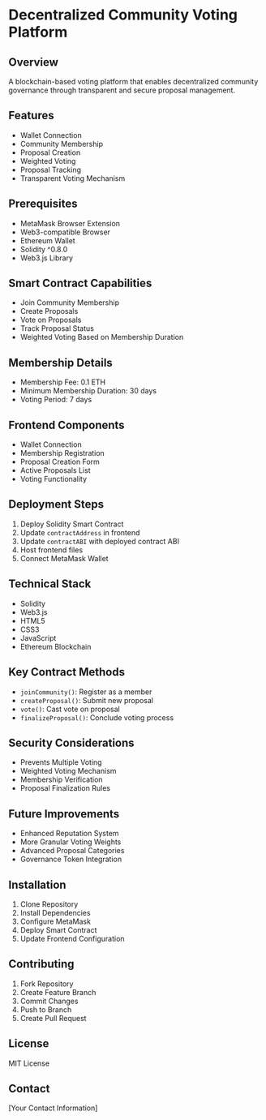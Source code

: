 # Decentralized Community Voting Platform

## Overview
A blockchain-based voting platform that enables decentralized community governance through transparent and secure proposal management.

## Features
- Wallet Connection
- Community Membership
- Proposal Creation
- Weighted Voting
- Proposal Tracking
- Transparent Voting Mechanism

## Prerequisites
- MetaMask Browser Extension
- Web3-compatible Browser
- Ethereum Wallet
- Solidity ^0.8.0
- Web3.js Library

## Smart Contract Capabilities
- Join Community Membership
- Create Proposals
- Vote on Proposals
- Track Proposal Status
- Weighted Voting Based on Membership Duration

## Membership Details
- Membership Fee: 0.1 ETH
- Minimum Membership Duration: 30 days
- Voting Period: 7 days

## Frontend Components
- Wallet Connection
- Membership Registration
- Proposal Creation Form
- Active Proposals List
- Voting Functionality

## Deployment Steps
1. Deploy Solidity Smart Contract
2. Update `contractAddress` in frontend
3. Update `contractABI` with deployed contract ABI
4. Host frontend files
5. Connect MetaMask Wallet

## Technical Stack
- Solidity
- Web3.js
- HTML5
- CSS3
- JavaScript
- Ethereum Blockchain

## Key Contract Methods
- `joinCommunity()`: Register as a member
- `createProposal()`: Submit new proposal
- `vote()`: Cast vote on proposal
- `finalizeProposal()`: Conclude voting process

## Security Considerations
- Prevents Multiple Voting
- Weighted Voting Mechanism
- Membership Verification
- Proposal Finalization Rules

## Future Improvements
- Enhanced Reputation System
- More Granular Voting Weights
- Advanced Proposal Categories
- Governance Token Integration

## Installation
1. Clone Repository
2. Install Dependencies
3. Configure MetaMask
4. Deploy Smart Contract
5. Update Frontend Configuration

## Contributing
1. Fork Repository
2. Create Feature Branch
3. Commit Changes
4. Push to Branch
5. Create Pull Request

## License
MIT License

## Contact
[Your Contact Information]
